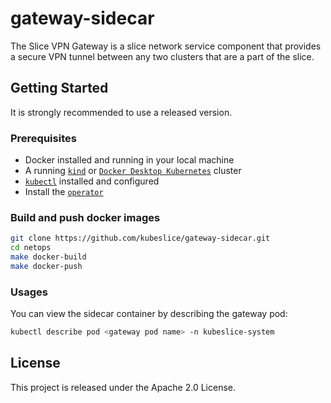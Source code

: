 # gateway-sidecar

The Slice VPN Gateway is a slice network service component that provides a secure VPN tunnel between any two clusters that are a part of the slice. 

## Getting Started

It is strongly recommended to use a released version.

### Prerequisites

* Docker installed and running in your local machine
* A running [`kind`](https://kind.sigs.k8s.io/) or [`Docker Desktop Kubernetes`](https://docs.docker.com/desktop/kubernetes/)
  cluster 
* [`kubectl`](https://kubernetes.io/docs/tasks/tools/) installed and configured
* Install the [`operator`](https://github.com/kubeslice/operator)

### Build and push docker images

```bash
git clone https://github.com/kubeslice/gateway-sidecar.git
cd netops
make docker-build
make docker-push
```

### Usages
You can view the sidecar container by describing the gateway pod: 

```bash
kubectl describe pod <gateway pod name> -n kubeslice-system
```

## License
This project is released under the Apache 2.0 License.
